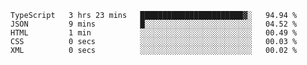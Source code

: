 <!--START_SECTION:waka-->

```text
TypeScript   3 hrs 23 mins   ███████████████████████▓░   94.94 %
JSON         9 mins          █░░░░░░░░░░░░░░░░░░░░░░░░   04.52 %
HTML         1 min           ░░░░░░░░░░░░░░░░░░░░░░░░░   00.49 %
CSS          0 secs          ░░░░░░░░░░░░░░░░░░░░░░░░░   00.03 %
XML          0 secs          ░░░░░░░░░░░░░░░░░░░░░░░░░   00.02 %
```

<!--END_SECTION:waka-->
